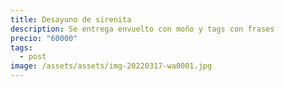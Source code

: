 ```yaml
---
title: Desayuno de sirenita
description: Se entrega envuelto con moño y tags con frases
precio: "60000"
tags:
  - post
image: /assets/assets/img-20220317-wa0001.jpg
---
```

